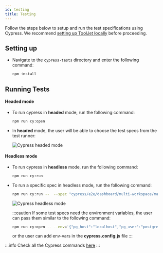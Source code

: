 ```yaml
---
id: testing
title: Testing
---
```


Follow the steps below to setup and run the test specifications using Cypress. We recommend [setting up ToolJet locally](/docs/contributing-guide/setup/macos) before proceeding.

## Setting up

- Navigate to the `cypress-tests` directory and enter the following command:
  ```bash
  npm install
  ```

## Running Tests

#### Headed mode

- To run cypress in **headed** mode, run the following command:
  ```bash
  npm run cy:open
  ```
- In **headed** mode, the user will be able to choose the test specs from the test runner:
  <div style={{textAlign: 'center'}}>

  <img className="screenshot-full" src="/img/testing/headed.png" alt="Cypress headed mode" />

  </div>

#### Headless mode

- To run cypress in **headless** mode, run the following command:

  ```bash
  npm run cy:run
  ```

- To run a specific spec in headless mode, run the following command:

  ```bash
  npm run cy:run --  --spec "cypress/e2e/dashboard/multi-workspace/manageSSO.cy.js
  ```

  <div style={{textAlign: 'center'}}>

  <img className="screenshot-full" src="/img/testing/headless.png" alt="Cypress headless mode" />

  </div>

  :::caution
  If some test specs need the environment variables, the user can pass them similar to the following command:

  ```bash
  npm run cy:open -- --env='{"pg_host":"localhost","pg_user":"postgres", "pg_password":"postgres"}'
  ```

  or the user can add env-vars in the **cypress.config.js** file
  :::

:::info
Check all the Cypress commands [here](https://docs.cypress.io/guides/guides/command-line#Commands)
:::

